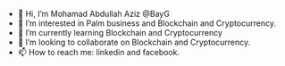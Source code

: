 - 👋 Hi, I’m Mohamad Abdullah Aziz @BayG
- 👀 I’m interested in Palm business and Blockchain and Cryptocurrency.
- 🌱 I’m currently learning Blockchain and Cryptocurrency
- 💞️ I’m looking to collaborate on Blockchain and Cryptocurrency.
- 📫 How to reach me: linkedin and facebook.

<!---
BayG/BayG is a ✨ special ✨ repository because its `README.md` (this file) appears on your GitHub profile.
You can click the Preview link to take a look at your changes.
--->
